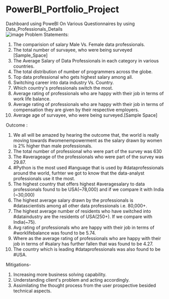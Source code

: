 # PowerBI_Portfolio_Project
Dashboard using PoweBI On Various Questionnaires by using Data_Professionals_Details  
![image](https://user-images.githubusercontent.com/100021707/195969366-b4ac25f5-7748-4ec6-a112-6381edc0c565.png)
Problem Statements:
1. The comparision of salary Male Vs. Female data professionals.
2. The total number of survayee, who were being surveyed [Sample_Space]
3. The Average Salary of Data Professionals in each category in various countries.
4. The total distribution of number of programmers across the globe.
5. Top data professional who gets highest salary among all.
6. Switching career into data industry Vs. Country.
7. Which country's professionals switch the most.
8. Average rating of professionals who are happy with their job in terms of work life balance.
9. Average rating of professionals who are happy with their job in terms of compensation they are given by their respective employers.
10. Average age of survayee, who were being surveyed.[Sample Space]

Outcome :
1. We all will be amazed by hearing the outcome that, the world is really moving towards #womenempowerment as the salary drawn by women is 2% higher than male professionals.
2. The total number of professional who were part of the survey
was 630
3. The #averageage of the professionals who were part of the survey was 29.87.
4. #Python is the most used #language that is used by #dataprofessionals around the world, furhter we got to know that the data-analyst professionals use it the most.
5. The highest country that offers highest #averagesalary to data professionals found to be USA(~78,000) and if we compare it with India (~30,000)
6. The highest average salary drawn by the professionals is #datascientists among all other data professionals i.e. 80,000+.
7. The highest average number of residents who have switched into #dataindustry are the residents of USA(250+). If we compare with India(~75).
8. Avg rating of professionals who are happy with their job in terms of #worklifebalance was found to be 5.74.
9. Where as the average rating of professionals who are happy with their job in terms of #salary has further fallen that was found to be 4.27.
10. The country which is leading #dataprofessionals was also found to be #USA.

Mitigations-
1. Increasing more business solving capability.
2. Understanding client's problem and acting accordingly.
3. Assimilating the thought process from the user prospective besided technical aspects.
